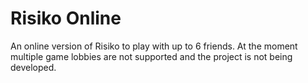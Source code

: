 # Risiko Online

An online version of Risiko to play with up to 6 friends. At the moment multiple game lobbies are not supported and the project is not being developed.

